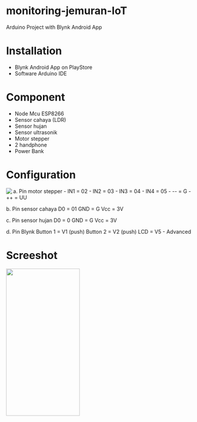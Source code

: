 # monitoring-jemuran-IoT
Arduino Project with Blynk Android App
# Installation
- Blynk Android App on PlayStore
- Software Arduino IDE
# Component
- Node Mcu ESP8266
- Sensor cahaya (LDR)
- Sensor hujan
- Sensor ultrasonik
- Motor stepper
- 2 handphone 
- Power Bank
# Configuration
<img align="left" src="https://user-images.githubusercontent.com/30284330/123495070-61b45980-d64c-11eb-8d90-607031f2262f.jpg" />
a.	Pin motor stepper
- IN1 = 02
- IN2 = 03
- IN3 = 04
- IN4 =  05
- --    =  G
- ++   =  UU

b.	Pin sensor cahaya
D0 = 01
GND = G
Vcc = 3V

c.	Pin sensor hujan
D0 = 0
GND = G
Vcc = 3V

d.	Pin Blynk
Button 1 = V1 (push)
Button 2 = V2 (push)
LCD = V5 - Advanced
# Screeshot
<img align="left" src="https://user-images.githubusercontent.com/30284330/123494918-c15e3500-d64b-11eb-8b60-38e95f14b2e2.jpg" width="200" height="400" />

